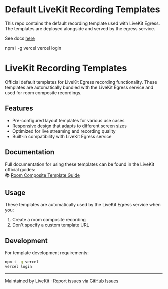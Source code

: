# Default LiveKit Recording Templates

This repo contains the default recording template used with LiveKit Egress. The templates are deployed alongside and served by the egress service.

See docs [here](https://docs.livekit.io/guides/egress/room-composite/#default-layouts)

npm i -g vercel
vercel login


# LiveKit Recording Templates

Official default templates for LiveKit Egress recording functionality. These templates are automatically bundled with the LiveKit Egress service and used for room composite recordings.

## Features

- Pre-configured layout templates for various use cases
- Responsive design that adapts to different screen sizes
- Optimized for live streaming and recording quality
- Built-in compatibility with LiveKit Egress service

## Documentation

Full documentation for using these templates can be found in the LiveKit official guides:  
📚 [Room Composite Template Guide](https://docs.livekit.io/guides/egress/room-composite/#default-layouts)

## Usage

These templates are automatically used by the LiveKit Egress service when you:
1. Create a room composite recording
2. Don't specify a custom template URL

## Development

For template development requirements:

   ```bash
   npm i -g vercel
   vercel login
   ```

---

Maintained by LiveKit · Report issues via [GitHub Issues](https://github.com/livekit/livekit/issues)

